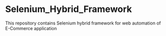 # Selenium_Hybrid_Framework
This repository contains Selenium hybrid framework for web automation of E-Commerce application
